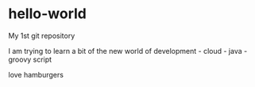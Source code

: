 # hello-world
My 1st git repository

I am trying to learn a bit of the new world of development - cloud - java - groovy script

love hamburgers
